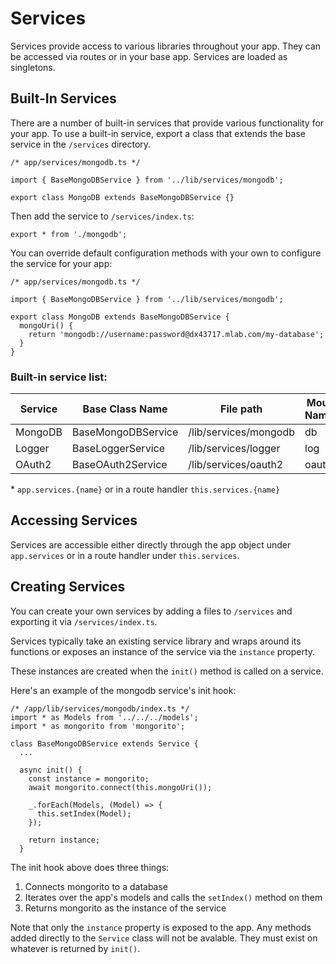 # Services

Services provide access to various libraries throughout your app. They can be accessed via routes or in your base app. Services are loaded as singletons.

## Built-In Services

There are a number of built-in services that provide various functionality for your app. To use a built-in service, export a class that extends the base service in the `/services` directory.

```
/* app/services/mongodb.ts */

import { BaseMongoDBService } from '../lib/services/mongodb';

export class MongoDB extends BaseMongoDBService {}
```

Then add the service to `/services/index.ts`:

```
export * from './mongodb';
```

You can override default configuration methods with your own to configure the service for your app:

```
/* app/services/mongodb.ts */

import { BaseMongoDBService } from '../lib/services/mongodb';

export class MongoDB extends BaseMongoDBService {
  mongoUri() {
    return 'mongodb://username:password@dx43717.mlab.com/my-database';
  }
}
```

### Built-in service list:

| Service | Base Class Name    | File path             | Mount Name* |
|---------|--------------------|-----------------------|-------------|
| MongoDB | BaseMongoDBService | /lib/services/mongodb | db          |
| Logger  | BaseLoggerService  | /lib/services/logger  | log         |
| OAuth2  | BaseOAuth2Service  | /lib/services/oauth2  | oauth       |

\* `app.services.{name}` or in a route handler `this.services.{name}`

## Accessing Services

Services are accessible either directly through the app object under `app.services` or in a route handler under `this.services`.

## Creating Services

You can create your own services by adding a files to `/services` and exporting it via `/services/index.ts`.

Services typically take an existing service library and wraps around its functions or exposes an instance of the service via the `instance` property.

These instances are created when the `init()` method is called on a service.

Here's an example of the mongodb service's init hook:

```
/* /app/lib/services/mongodb/index.ts */
import * as Models from '../../../models';
import * as mongorito from 'mongorito';

class BaseMongoDBService extends Service {
  ...

  async init() {
    const instance = mongorito;
    await mongorito.connect(this.mongoUri());

    _.forEach(Models, (Model) => {
      this.setIndex(Model);
    });

    return instance;
  }
```

The init hook above does three things:

1. Connects mongorito to a database
2. Iterates over the app's models and calls the `setIndex()` method on them
3. Returns mongorito as the instance of the service

Note that only the `instance` property is exposed to the app. Any methods added directly to the `Service` class will not be avalable. They must exist on whatever is returned by `init()`.
